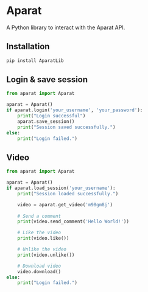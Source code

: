 # Aparat

A Python library to interact with the Aparat API.

## Installation

```bash
pip install AparatLib
```

## Login & save session

```python
from aparat import Aparat

aparat = Aparat()
if aparat.login('your_username', 'your_password'):
    print("Login successful")
    aparat.save_session()
    print("Session saved successfully.")
else:
    print("Login failed.")

```

## Video

```python
from aparat import Aparat

aparat = Aparat()
if aparat.load_session('your_username'):
    print("Session loaded successfully.")

    video = aparat.get_video('m98gm8j')
    
    # Send a comment
    print(video.send_comment('Hello World!'))

    # Like the video
    print(video.like())

    # Unlike the video
    print(video.unlike())

    # Download video
    video.download()
else:
    print("Login failed.")

```

